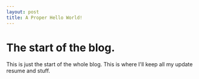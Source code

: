 ```yaml
---
layout: post
title: A Proper Hello World!
---
```


# The start of the blog.

This is just the start of the whole blog. This is where I'll keep all my update resume and stuff.
